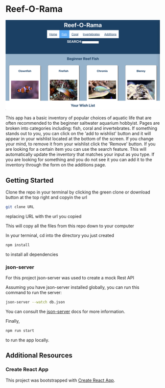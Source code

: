 # Reef-O-Rama

![Sample Page](https://github.com/storynickolas/beginner-reef/blob/main/Sample%20Images/ReefSamplePage.png)

This app has a basic inventory of popular choices of aquatic life that are often recommended to the beginner saltwater aquarium hobbyist.  Pages are broken into categories including: fish, coral and invertebrates.  If something stands out to you, you can click on the 'add to wishlist' button and it will appear in your wishlist located at the bottom of the screen.  If you change your mind, to remove it from your wishlist click the 'Remove' button.  If you are looking for a certain item you can use the search feature.  This will automatically update the inventory that matches your input as you type.  If you are looking for something and you do not see it you can add it to the inventory through the form on the additions page.

## Getting Started

Clone the repo in your terminal by clicking the green clone or download button at the top right and copyin the url

```bash
git clone URL
```

replacing URL with the url you copied

This will copy all the files from this repo down to your computer

In your terminal, cd into the directory you just created

```bash
npm install 
```
to install all dependencies

### json-server

For this project json-server was used to create a mock Rest API

Assuming you have json-server installed globally, you can run this command to run the server:

```bash
json-server --watch db.json
```

You can consult the [json-server](https://www.npmjs.com/package/json-server) docs for more information.

Finally,

```bash
npm run start 
```

to run the app locally.

## Additional Resources

### Create React App

This project was bootstrapped with [Create React App](https://github.com/facebook/create-react-app).
